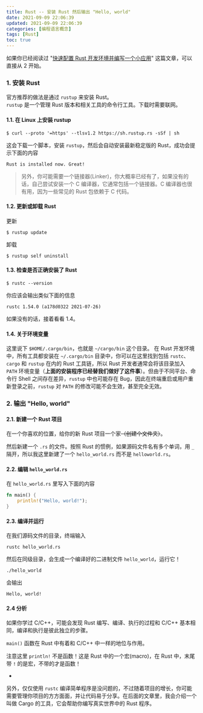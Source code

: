 ```yaml
---
title: Rust -- 安装 Rust 然后输出 "Hello, world"
date: 2021-09-09 22:06:39
updated: 2021-09-09 22:06:39
categories: [编程语言概念]
tags: [Rust]
toc: true
---
```




如果你已经阅读过 "[快速配置 Rust 开发环境并编写一个小应用](https://gukaifeng.cn/archives/30)" 这篇文章，可以直接从 2 开始。



### 1. 安装 Rust

官方推荐的做法是通过 `rustup` 来安装 Rust。  
`rustup` 是一个管理 Rust 版本和相关工具的命令行工具。下载时需要联网。

#### 1.1. 在 Linux 上安装 rustup

```
$ curl --proto '=https' --tlsv1.2 https://sh.rustup.rs -sSf | sh
```

这会下载一个脚本，安装 `rustup`，然后会自动安装最新稳定版的 Rust，成功会提示下面的内容

```
Rust is installed now. Great!
```

> 另外，你可能需要一个链接器(Linker)，你大概率已经有了，如果没有的话，自己尝试安装一个 C 编译器，它通常包括一个链接器。C 编译器也很有用，因为一些常见的 Rust 包依赖于 C 代码。

<!--more-->

#### 1.2. 更新或卸载 Rust

更新

```
$ rustup update
```

卸载

```
$ rustup self uninstall
```



#### 1.3. 检查是否正确安装了 Rust

```
$ rustc --version
```

你应该会输出类似下面的信息

```
rustc 1.54.0 (a178d0322 2021-07-26)
```

如果没有的话，接着看看 1.4。

#### 1.4. 关于环境变量

这里说下 `$HOME/.cargo/bin`，也就是 `~/cargo/bin` 这个目录。
在 Rust 开发环境中，所有工具都安装在 `~/.cargo/bin` 目录中，你可以在这里找到包括 `rustc`、`cargo` 和 `rustup` 在内的 Rust 工具链，所以 Rust 开发者通常会将该目录加入 `PATH` 环境变量（**上面的安装程序已经替我们做好了这件事**）。但由于不同平台、命令行 Shell 之间存在差异，`rustup` 中也可能存在 Bug，因此在终端重启或用户重新登录之前，`rustup` 对 `PATH` 的修改可能不会生效，甚至完全无效。



### 2. 输出 "Hello, world"

#### 2.1. 新建一个 Rust 项目

在一个你喜欢的位置，给你的新 Rust 项目一个家~~（创建个文件夹）~~。

然后新建一个 `.rs` 的文件。按照 Rust 的惯例，如果源码文件名有多个单词，用 `_` 隔开，所以我这里新建了一个 `hello_world.rs` 而不是 `helloworld.rs`。

#### 2.2. 编辑 `hello_world.rs`

在 `hello_world.rs` 里写入下面的内容

```rust
fn main() {
    println!("Hello, world!");
}
```



#### 2.3. 编译并运行

在我们源码文件的目录，终端输入

```
rustc hello_world.rs
```

然后在同级目录，会生成一个编译好的二进制文件 `hello_world`，运行它！

```
./hello_world
```

会输出

```
Hello, world!
```



#### 2.4 分析

如果你学过 C/C++，可能会发现 Rust 编写、编译、执行的过程和 C/C++ 基本相同，编译和执行是彼此独立的步骤。

`main()` 函数在 Rust 中有着和 C/C++ 中一样的地位与作用。

注意这里 `println!` 不是函数！这是 Rust 中的一个宏(macro)，在 Rust 中，末尾带 `!` 的是宏，不带的才是函数！

-

另外，仅仅使用 `rustc` 编译简单程序是没问题的，不过随着项目的增长，你可能需要管理你项目的方方面面，并让代码易于分享。在后面的文章里，我会介绍一个叫做 Cargo 的工具，它会帮助你编写真实世界中的 Rust 程序。